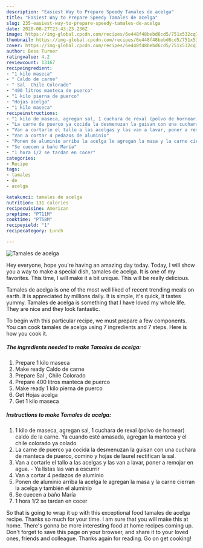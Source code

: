 ```yaml
---
description: "Easiest Way to Prepare Speedy Tamales de acelga"
title: "Easiest Way to Prepare Speedy Tamales de acelga"
slug: 235-easiest-way-to-prepare-speedy-tamales-de-acelga
date: 2020-08-27T23:43:23.236Z
image: https://img-global.cpcdn.com/recipes/6e448f48bebd6cd5/751x532cq70/tamales-de-acelga-foto-principal.jpg
thumbnail: https://img-global.cpcdn.com/recipes/6e448f48bebd6cd5/751x532cq70/tamales-de-acelga-foto-principal.jpg
cover: https://img-global.cpcdn.com/recipes/6e448f48bebd6cd5/751x532cq70/tamales-de-acelga-foto-principal.jpg
author: Bess Turner
ratingvalue: 4.2
reviewcount: 13167
recipeingredient:
- "1 kilo maseca"
- " Caldo de carne"
- " Sal  Chile Colorado"
- "400 litros manteca de puerco"
- "1 kilo pierna de puerco"
- "Hojas acelga"
- "1 kilo maseca"
recipeinstructions:
- "1 kilo de maseca, agregan sal, 1 cuchara de rexal (polvo de hornear)  caldo de la carne. Ya cuando esté amasada, agregan la manteca y el chile colorado ya colado"
- "La carne de puerco ya cocida la desmenuzan la guisan con una cuchara de manteca de puerco, comino y hojas de laurel rectifican la sal."
- "Van a cortarle el tallo a las acelgas y las van a lavar, poner a remojar en agua. Ya listas las van a escurrir"
- "Van a cortar 4 pedazos de aluminio"
- "Ponen de aluminio arriba la acelga le agregan la masa y la carne cierran la acelga y también el aluminio"
- "Se cuecen a baño María"
- "1 hora 1/2 se tardan en cocer"
categories:
- Recipe
tags:
- tamales
- de
- acelga

katakunci: tamales de acelga 
nutrition: 131 calories
recipecuisine: American
preptime: "PT11M"
cooktime: "PT58M"
recipeyield: "1"
recipecategory: Lunch

---
```



![Tamales de acelga](https://img-global.cpcdn.com/recipes/6e448f48bebd6cd5/751x532cq70/tamales-de-acelga-foto-principal.jpg)

Hey everyone, hope you're having an amazing day today. Today, I will show you a way to make a special dish, tamales de acelga. It is one of my favorites. This time, I will make it a bit unique. This will be really delicious.



Tamales de acelga is one of the most well liked of recent trending meals on earth. It is appreciated by millions daily. It is simple, it's quick, it tastes yummy. Tamales de acelga is something that I have loved my whole life. They are nice and they look fantastic.


To begin with this particular recipe, we must prepare a few components. You can cook tamales de acelga using 7 ingredients and 7 steps. Here is how you cook it.

<!--inarticleads1-->

##### The ingredients needed to make Tamales de acelga:

1. Prepare 1 kilo maseca
1. Make ready  Caldo de carne
1. Prepare  Sal , Chile Colorado
1. Prepare 400 litros manteca de puerco
1. Make ready 1 kilo pierna de puerco
1. Get Hojas acelga
1. Get 1 kilo maseca




<!--inarticleads2-->

##### Instructions to make Tamales de acelga:

1. 1 kilo de maseca, agregan sal, 1 cuchara de rexal (polvo de hornear)  caldo de la carne. Ya cuando esté amasada, agregan la manteca y el chile colorado ya colado
1. La carne de puerco ya cocida la desmenuzan la guisan con una cuchara de manteca de puerco, comino y hojas de laurel rectifican la sal.
1. Van a cortarle el tallo a las acelgas y las van a lavar, poner a remojar en agua. - Ya listas las van a escurrir
1. Van a cortar 4 pedazos de aluminio
1. Ponen de aluminio arriba la acelga le agregan la masa y la carne cierran la acelga y también el aluminio
1. Se cuecen a baño María
1. 1 hora 1/2 se tardan en cocer




So that is going to wrap it up with this exceptional food tamales de acelga recipe. Thanks so much for your time. I am sure that you will make this at home. There's gonna be more interesting food at home recipes coming up. Don't forget to save this page on your browser, and share it to your loved ones, friends and colleague. Thanks again for reading. Go on get cooking!
